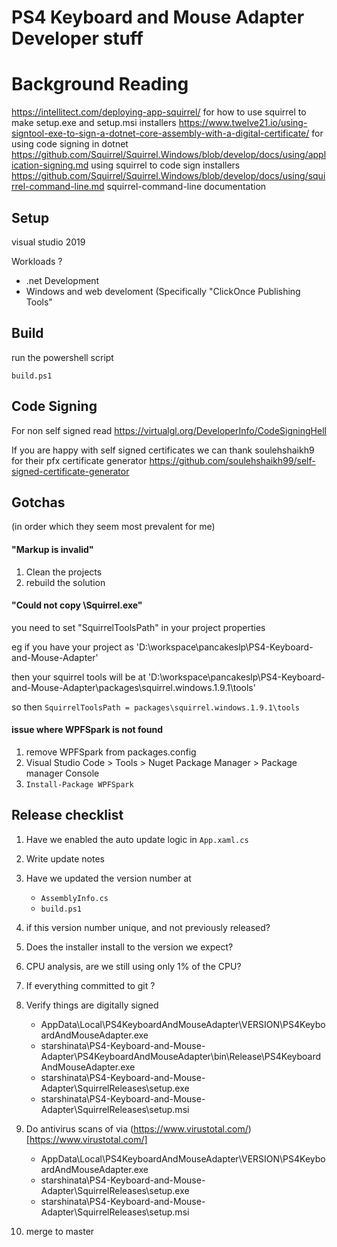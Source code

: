 # PS4 Keyboard and Mouse Adapter  Developer stuff

# Background Reading
https://intellitect.com/deploying-app-squirrel/ for how to use squirrel to make setup.exe and setup.msi installers
https://www.twelve21.io/using-signtool-exe-to-sign-a-dotnet-core-assembly-with-a-digital-certificate/ for using code signing in dotnet
https://github.com/Squirrel/Squirrel.Windows/blob/develop/docs/using/application-signing.md using squirrel to code sign installers
https://github.com/Squirrel/Squirrel.Windows/blob/develop/docs/using/squirrel-command-line.md squirrel-command-line documentation


## Setup
visual studio 2019

Workloads ?
* .net Development
* Windows and web develoment
  (Specifically "ClickOnce Publishing Tools"


## Build
run the powershell script

` build.ps1 `


## Code Signing
For non self signed read https://virtualgl.org/DeveloperInfo/CodeSigningHell

If you are happy with self signed certificates
we can thank soulehshaikh9 for their pfx certificate generator https://github.com/soulehshaikh99/self-signed-certificate-generator


## Gotchas

(in order which they seem most prevalent for me)

#### "Markup is invalid"
1. Clean the projects
2. rebuild the solution


#### "Could not copy \Squirrel.exe"
you need to set "SquirrelToolsPath" in your project properties

eg if you have your project as 'D:\workspace\pancakeslp\PS4-Keyboard-and-Mouse-Adapter\'

then your squirrel tools will be at  'D:\workspace\pancakeslp\PS4-Keyboard-and-Mouse-Adapter\packages\squirrel.windows.1.9.1\tools'

so then  ` SquirrelToolsPath = packages\squirrel.windows.1.9.1\tools `


#### issue where WPFSpark is not found
1. remove WPFSpark from packages.config
2. Visual Studio Code > Tools > Nuget Package Manager > Package manager Console
3. ` Install-Package WPFSpark `


## Release checklist

1. Have we enabled the auto update logic in ` App.xaml.cs `

2. Write update notes

3. Have we updated the version number at 
   * ` AssemblyInfo.cs `
   * ` build.ps1 `

4. if this version number unique, and not previously released?

5. Does the installer install to the version we expect?

6. CPU analysis, are we still using only 1% of the CPU?

7. If everything committed to git ?

8. Verify things are digitally signed
   * AppData\Local\PS4KeyboardAndMouseAdapter\VERSION\PS4KeyboardAndMouseAdapter.exe 
   * starshinata\PS4-Keyboard-and-Mouse-Adapter\PS4KeyboardAndMouseAdapter\bin\Release\PS4KeyboardAndMouseAdapter.exe 
   * starshinata\PS4-Keyboard-and-Mouse-Adapter\SquirrelReleases\setup.exe
   * starshinata\PS4-Keyboard-and-Mouse-Adapter\SquirrelReleases\setup.msi

9. Do antivirus scans of via (https://www.virustotal.com/)[https://www.virustotal.com/]
   * AppData\Local\PS4KeyboardAndMouseAdapter\VERSION\PS4KeyboardAndMouseAdapter.exe 
   * starshinata\PS4-Keyboard-and-Mouse-Adapter\SquirrelReleases\setup.exe
   * starshinata\PS4-Keyboard-and-Mouse-Adapter\SquirrelReleases\setup.msi

10. merge to master
